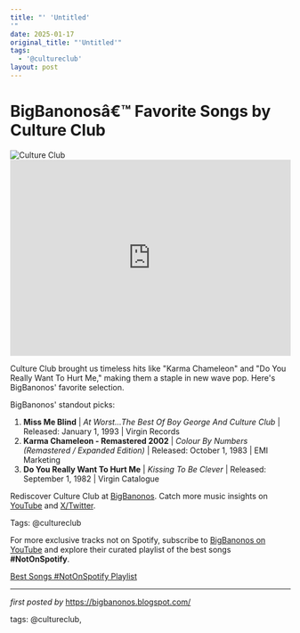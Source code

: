 ```yaml
---
title: "' 'Untitled'
'"
date: 2025-01-17
original_title: "'Untitled'"
tags:
  - '@cultureclub'
layout: post
---
```

<!-- Title of the Post -->
<h1 >BigBanonosâ€™ Favorite Songs by Culture Club</h1> <!-- Featured Image -->
<div > <img src="https://i.scdn.co/image/ab67616d00001e0202db07911a6be712e97c8f36" alt="Culture Club">
</div> <!-- Spotify Embed -->
<div > <iframe src="https://open.spotify.com/embed/playlist/3g5Ndv9gvsx4JIgvQwZyCJ?utm_source=generator" width="100%" height="352" frameBorder="0" allowfullscreen="" allow="autoplay; clipboard-write; encrypted-media; fullscreen; picture-in-picture" loading="lazy"></iframe>
</div> <!-- Introductory Text -->
<p >Culture Club brought us timeless hits like "Karma Chameleon" and "Do You Really Want To Hurt Me," making them a staple in new wave pop. Here's BigBanonos' favorite selection.</p> <!-- Song Highlights -->
<div > <p>BigBanonos' standout picks:</p> <ol> <li><strong>Miss Me Blind</strong> | <em>At Worst...The Best Of Boy George And Culture Club</em> | Released: January 1, 1993 | Virgin Records</li> <li><strong>Karma Chameleon - Remastered 2002</strong> | <em>Colour By Numbers (Remastered / Expanded Edition)</em> | Released: October 1, 1983 | EMI Marketing</li> <li><strong>Do You Really Want To Hurt Me</strong> | <em>Kissing To Be Clever</em> | Released: September 1, 1982 | Virgin Catalogue</li> </ol>
</div> <!-- Footer Links -->
<div > <p>Rediscover Culture Club at <a href="https://bigbanonos.blogspot.com/" target="_blank">BigBanonos</a>. Catch more music insights on <a href="https://www.youtube.com/@BigBanonos" target="_blank">YouTube</a> and <a href="https://x.com/bigbanonos" target="_blank">X/Twitter</a>.</p>
</div> <!-- Tags -->
<p >Tags: @cultureclub</p>


<!--Subscribe and Playlist Links-->
<div>
    <p>For more exclusive tracks not on Spotify, subscribe to <a href="https://www.youtube.com/@BigBanonos" target="_blank">BigBanonos on YouTube</a> and explore their curated playlist of the best songs <strong>#NotOnSpotify</strong>.</p>
    <p><a href="https://www.youtube.com/playlist?list=PLtuNtuTatqI0kFahUCbtbfenC_ET5O_tr" target="_blank">Best Songs #NotOnSpotify Playlist<br /></a></p></div>

<hr />

<p><em>first posted by</em> <a href="https://bigbanonos.blogspot.com/" rel="noopener" target="_new">https://bigbanonos.blogspot.com/</a></p>

<p>tags: @cultureclub,</p>
